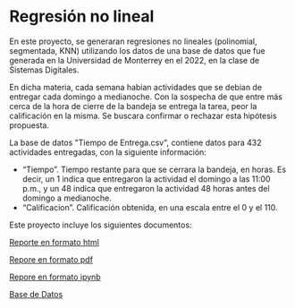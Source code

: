 # Regresión no lineal

En este proyecto, se generaran regresiones no lineales (polinomial, segmentada, KNN) utilizando los datos de una base de datos que fue generada en la Universidad de Monterrey en el 2022, en la clase de Sistemas Digitales. 

En dicha materia, cada semana habian actividades que se debian de entregar cada domingo a medianoche. Con la sospecha de que entre más cerca de la hora de cierre de la bandeja se entrega la tarea, peor la calificación en la misma. Se buscara confirmar o rechazar esta hipótesis propuesta.

La base de datos "Tiempo de Entrega.csv", contiene datos para 432 actividades entregadas, con la siguiente información:
- “Tiempo”. Tiempo restante para que se cerrara la bandeja, en horas. Es decir, un 1 indica que entregaron la actividad el domingo a las 11:00 p.m., y un 48 indica que entregaron la actividad 48 horas antes del domingo a medianoche.
- “Calificacion”. Calificación obtenida, en una escala entre el 0 y el 110.

Este proyecto incluye los siguientes documentos:

[Reporte en formato html](file:///C:/Users/whati/Downloads/Regresion%20no%20lineal.html)

[Repore en formato pdf](file:///C:/Users/whati/Downloads/Regresion%20no%20lineal.pdf)

[Repore en formato ipynb]([file:///C:/Users/whati/Downloads/Regresion%20no%20lineal.pdf](https://mail.google.com/mail/u/0?ui=2&ik=cd0996d24e&attid=0.3&permmsgid=msg-a:r6904196913083312724&view=att&disp=safe&realattid=f_mf17h8db1&zw))

[Base de Datos]([file:///C:/Users/whati/Downloads/Regresion%20no%20lineal.pdf](https://mail.google.com/mail/u/0?ui=2&ik=cd0996d24e&attid=0.2&permmsgid=msg-a:r6904196913083312724&view=att&disp=safe&realattid=f_mf17h8dl3&zw))
